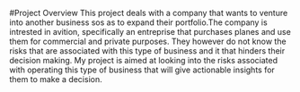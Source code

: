 #Project Overview
This project deals with a company that wants to venture into another business sos as to expand their portfolio.The company is intrested in avition, specifically an entreprise that purchases planes and use them for commercial and private purposes. They however do not know the risks that are associated with this type of business and it that hinders their decision making. My project is aimed at looking into the risks associated with operating this type of business that will give actionable insights for them to make a decision.
